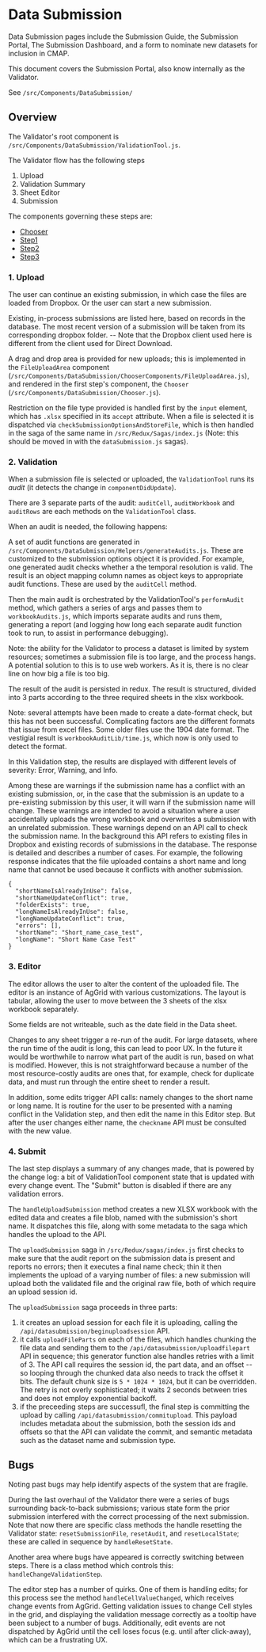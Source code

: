 # Data Submission

Data Submission pages include the Submission Guide, the Submission Portal, The Submission Dashboard, and a form to nominate new datasets for inclusion in CMAP.

This document covers the Submission Portal, also know internally as the Validator.

See `/src/Components/DataSubmission/`

## Overview

The Validator's root component is `/src/Components/DataSubmission/ValidationTool.js`.

The Validator flow has the following steps

1. Upload
2. Validation Summary
3. Sheet Editor
4. Submission

The components governing these steps are:

- [Chooser](../src/Components/DataSubmission/Chooser.js)
- [Step1](../src/Components/DataSubmission/ValidationToolStep1.js)
- [Step2](../src/Components/DataSubmission/ValidationToolStep2.js)
- [Step3](../src/Components/DataSubmission/SubmitDataset.js)

### 1. Upload

The user can continue an existing submission, in which case the files are loaded from Dropbox. Or the user can start a new submission.

Existing, in-process submissions are listed here, based on records in the database. The most recent version of a submission will be taken from its corresponding dropbox folder. -- Note that the Dropbox client used here is different from the client used for Direct Download.

A drag and drop area is provided for new uploads; this is implemented in the `FileUploadArea` component (`/src/Components/DataSubmission/ChooserComponents/FileUploadArea.js`), and rendered in the first step's component, the `Chooser` (`/src/Components/DataSubmission/Chooser.js`).

Restriction on the file type provided is handled first by the `input` element, which has `.xlsx` specified in its `accept` attribute. When a file is selected it is dispatched via `checkSubmissionOptionsAndStoreFile`, which is then handled in the saga of the same name in `/src/Redux/Sagas/index.js` (Note: this should be moved in with the `dataSubmission.js` sagas).

### 2. Validation

When a submission file is selected or uploaded, the `ValidationTool` runs its _audit_ (it detects the change in `componentDidUpdate`).

There are 3 separate parts of the audit: `auditCell`, `auditWorkbook` and `auditRows` are each methods on the `ValidationTool` class.

When an audit is needed, the following happens:

A set of audit functions are generated in `/src/Components/DataSubmission/Helpers/generateAudits.js`. These are customized to the submission options object it is provided. For example, one generated audit checks whether a the temporal resolution is valid. The result is an object mapping column names as object keys to appropriate audit functions. These are used by the `auditCell` method.

Then the main audit is orchestrated by the ValidationTool's `performAudit` method, which gathers a series of args and passes them to `workbookAudits.js`, which imports separate audits and runs them, generating a report (and logging how long each separate audit function took to run, to assist in performance debugging).

Note: the ability for the Validator to process a dataset is limited by system resources; sometimes a submission file is too large, and the process hangs. A potential solution to this is to use web workers. As it is, there is no clear line on how big a file is too big.

The result of the audit is persisted in redux. The result is structured, divided into 3 parts according to the three required sheets in the xlsx workbook.

Note: several attempts have been made to create a date-format check, but this has not been successful. Complicating factors are the different formats that issue from excel files. Some older files use the 1904 date format. The vestigial result is `workbookAuditLib/time.js`, which now is only used to detect the format.

In this Validation step, the results are displayed with different levels of severity: Error, Warning, and Info.

Among these are warnings if the submission name has a conflict with an existing submission, or, in the case that the submission is an update to a pre-existing submission by this user, it will warn if the submission name will change. These warnings are intended to avoid a situation where a user accidentally uploads the wrong workbook and overwrites a submission with an unrelated submission. These warnings depend on an API call to check the submission name. In the background this API refers to existing files in Dropbox and existing records of submissions in the database. The response is detailed and describes a number of cases. For example, the following response indicates that the file uploaded contains a short name and long name that cannot be used because it conflicts with another submission.

```
{
  "shortNameIsAlreadyInUse": false,
  "shortNameUpdateConflict": true,
  "folderExists": true,
  "longNameIsAlreadyInUse": false,
  "longNameUpdateConflict": true,
  "errors": [],
  "shortName": "Short_name_case_test",
  "longName": "Short Name Case Test"
}
```

### 3. Editor

The editor allows the user to alter the content of the uploaded file. The editor is an instance of AgGrid with various customizations. The layout is tabular, allowing the user to move between the 3 sheets of the xlsx workbook separately.

Some fields are not writeable, such as the date field in the Data sheet.

Changes to any sheet trigger a re-run of the audit. For large datasets, where the run time of the audit is long, this can lead to poor UX. In the future it would be worthwhile to narrow what part of the audit is run, based on what is modified. However, this is not straightforward because a number of the most resource-costly audits are ones that, for example, check for duplicate data, and must run through the entire sheet to render a result.

In addition, some edits trigger API calls: namely changes to the short name or long name. It is routine for the user to be presented with a naming conflict in the Validation step, and then edit the name in this Editor step. But after the user changes either name, the `checkname` API must be consulted with the new value.

### 4. Submit

The last step displays a summary of any changes made, that is powered by the change log: a bit of ValidationTool component state that is updated with every change event. The "Submit" button is disabled if there are any validation errors.

The `handleUploadSubmission` method creates a new XLSX workbook with the edited data and creates a file blob, named with the submission's short name. It dispatches this file, along with some metadata to the saga which handles the upload to the API.

The `uploadSubmission` saga in `/src/Redux/sagas/index.js` first checks to make sure that the audit report on the submission data is present and reports no errors; then it executes a final name check; thin it then implements the upload of a varying number of files: a new submission will upload both the validated file and the original raw file, both of which require an upload session id.

The `uploadSubmission` saga proceeds in three parts:

1. it creates an upload session for each file it is uploading, calling the `/api/datasubmission/beginuploadsession` API.
2. it calls `uploadFileParts` on each of the files, which handles chunking the file data and sending them to the `/api/datasubmission/uploadfilepart` API in sequence; this generator function alse handles retries with a limit of 3. The API call requires the session id, the part data, and an offset -- so looping through the chunked data also needs to track the offset it bits. The default chunk size is `5 * 1024 * 1024`, but it can be overridden. The retry is not overly sophisticated; it waits 2 seconds between tries and does not employ exponential backoff.
3. if the preceeding steps are successufl, the final step is committing the upload by calling `/api/datasubmission/commitupload`. This payload includes metadata about the submission, both the session ids and offsets so that the API can validate the commit, and semantic metadata such as the dataset name and submission type.

## Bugs

Noting past bugs may help identify aspects of the system that are fragile.

During the last overhaul of the Validator there were a series of bugs surrounding back-to-back submissions; various state form the prior submission interfered with the correct processing of the next submission. Note that now there are specific class methods the handle resetting the Validator state: `resetSubmissionFile`, `resetAudit`, and `resetLocalState`; these are called in sequence by `handleResetState`.

Another area where bugs have appeared is correctly switching between steps. There is a class method which controls this: `handleChangeValidationStep`.

The editor step has a number of quirks. One of them is handling edits; for this process see the method `handleCellValueChanged`, which receives change events from AgGrid. Getting validation issues to change Cell styles in the grid, and displaying the validation message correctly as a tooltip have been subject to a number of bugs. Additionally, edit events are not dispatched by AgGrid until the cell loses focus (e.g. until after click-away), which can be a frustrating UX.
